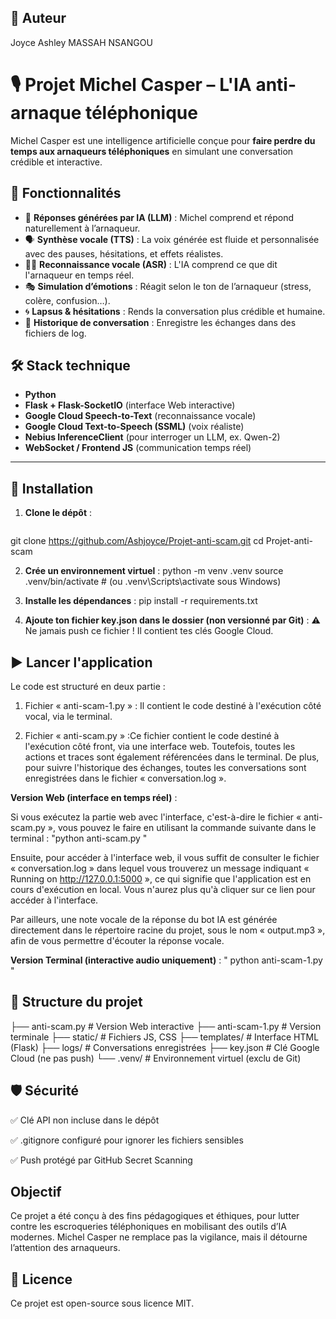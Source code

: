 ## 🤖 Auteur
Joyce Ashley MASSAH NSANGOU

# 🎙️ Projet Michel Casper – L'IA anti-arnaque téléphonique

Michel Casper est une intelligence artificielle conçue pour **faire perdre du temps aux arnaqueurs téléphoniques** en simulant une conversation crédible et interactive.

## 🚀 Fonctionnalités

- 🧠 **Réponses générées par IA (LLM)** : Michel comprend et répond naturellement à l’arnaqueur.
- 🗣️ **Synthèse vocale (TTS)** : La voix générée est fluide et personnalisée avec des pauses, hésitations, et effets réalistes.
- 🧏‍♂️ **Reconnaissance vocale (ASR)** : L'IA comprend ce que dit l'arnaqueur en temps réel.
- 🎭 **Simulation d’émotions** : Réagit selon le ton de l’arnaqueur (stress, colère, confusion…).
- 🌀 **Lapsus & hésitations** : Rends la conversation plus crédible et humaine.
- 🧾 **Historique de conversation** : Enregistre les échanges dans des fichiers de log.

## 🛠️ Stack technique

- **Python**
- **Flask + Flask-SocketIO** (interface Web interactive)
- **Google Cloud Speech-to-Text** (reconnaissance vocale)
- **Google Cloud Text-to-Speech (SSML)** (voix réaliste)
- **Nebius InferenceClient** (pour interroger un LLM, ex. Qwen-2)
- **WebSocket / Frontend JS** (communication temps réel)

---

## 🔧 Installation

1. **Clone le dépôt** :
   ```bash
git clone https://github.com/Ashjoyce/Projet-anti-scam.git
cd Projet-anti-scam

2. **Crée un environnement virtuel** :
   python -m venv .venv
source .venv/bin/activate  # (ou .venv\Scripts\activate sous Windows)

3. **Installe les dépendances** :
   pip install -r requirements.txt
   
4. **Ajoute ton fichier key.json dans le dossier (non versionné par Git)** :
   ⚠️ Ne jamais push ce fichier ! Il contient tes clés Google Cloud.

## ▶️ Lancer l'application
 
  Le code est structuré en deux partie : 
  
1. Fichier « anti-scam-1.py » : Il contient le code destiné à l'exécution côté vocal, via le terminal.

2. Fichier « anti-scam.py » :Ce fichier contient le code destiné à l'exécution côté front, via une interface web. Toutefois, toutes les actions et traces sont également référencées dans le terminal. De plus, pour suivre l'historique des échanges, toutes les conversations sont enregistrées dans le fichier « conversation.log ».

  **Version Web (interface en temps réel)** :
   
   Si vous exécutez la partie web avec l'interface, c'est-à-dire le fichier « anti-scam.py », vous pouvez le faire en utilisant la commande suivante dans le terminal : "python anti-scam.py "

   Ensuite, pour accéder à l'interface web, il vous suffit de consulter le fichier « conversation.log » dans lequel vous trouverez un message indiquant « Running on http://127.0.0.1:5000 », ce qui signifie que l'application est en cours d'exécution en local. Vous n'aurez plus qu'à cliquer sur ce lien pour accéder à l'interface.

   Par ailleurs, une note vocale de la réponse du bot IA est générée directement dans le répertoire racine du projet, sous le nom « output.mp3 », afin de vous permettre d'écouter la réponse vocale.

 **Version Terminal (interactive audio uniquement)** :
   " python anti-scam-1.py "

## 📁 Structure du projet

├── anti-scam.py          # Version Web interactive
├── anti-scam-1.py        # Version terminale
├── static/               # Fichiers JS, CSS
├── templates/            # Interface HTML (Flask)
├── logs/                 # Conversations enregistrées
├── key.json              # Clé Google Cloud (ne pas push)
└── .venv/                # Environnement virtuel (exclu de Git)

## 🛡️ Sécurité

✅ Clé API non incluse dans le dépôt

✅ .gitignore configuré pour ignorer les fichiers sensibles

✅ Push protégé par GitHub Secret Scanning

## Objectif
Ce projet a été conçu à des fins pédagogiques et éthiques, pour lutter contre les escroqueries téléphoniques en mobilisant des outils d’IA modernes.
Michel Casper ne remplace pas la vigilance, mais il détourne l’attention des arnaqueurs.

## 📜 Licence
Ce projet est open-source sous licence MIT.
